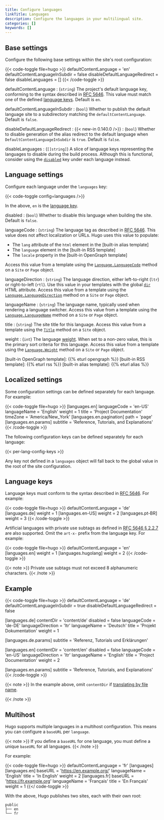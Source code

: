 ```yaml
---
title: Configure languages
linkTitle: Languages
description: Configure the languages in your multilingual site.
categories: []
keywords: []
---
```


## Base settings

Configure the following base settings within the site's root configuration:

{{< code-toggle file=hugo >}}
defaultContentLanguage = 'en'
defaultContentLanguageInSubdir = false
disableDefaultLanguageRedirect = false
disableLanguages = []
{{< /code-toggle >}}

defaultContentLanguage
: (`string`) The project's default language key, conforming to the syntax described in [RFC 5646]. This value must match one of the defined [language keys](#language-keys). Default is `en`.

defaultContentLanguageInSubdir
: (`bool`) Whether to publish the default language site to a subdirectory matching the `defaultContentLanguage`. Default is `false`.

disableDefaultLanguageRedirect
: {{< new-in 0.140.0 />}}
: (`bool`) Whether to disable generation of the alias redirect to the default language when `DefaultContentLanguageInSubdir` is `true`. Default is `false`.

disableLanguages
: (`[]string]`) A slice of language keys representing the languages to disable during the build process. Although this is functional, consider using the [`disabled`](#disabled) key under each language instead.

[RFC 5646]: https://datatracker.ietf.org/doc/html/rfc5646#section-2.1

## Language settings

Configure each language under the `languages` key:

{{< code-toggle config=languages />}}

In the above, `en` is the [language key](#language-keys).

disabled
: (`bool`) Whether to disable this language when building the site. Default is `false`.

languageCode
: (`string`) The language tag as described in [RFC 5646]. This value does not affect localization or URLs. Hugo uses this value to populate:

  - The `lang` attribute of the `html` element in the [built-in alias template]
  - The `language` element in the [built-in RSS template]
  - The `locale` property in the [built-in OpenGraph template]

  Access this value from a template using the [`Language.LanguageCode`] method on a `Site` or `Page` object.

languageDirection
: (`string`) The language direction, either left-to-right (`ltr`) or right-to-left (`rtl`). Use this value in your templates with the global [`dir`] HTML attribute. Access this value from a template using the [`Language.LanguageDirection`] method on a `Site` or `Page` object.

languageName
: (`string`) The language name, typically used when rendering a language switcher. Access this value from a template using the [`Language.LanguageName`] method on a `Site` or `Page` object.

title
: (`string`) The site title for this language. Access this value from a template using the [`Title`] method on a `Site` object.

weight
: (`int`) The language [weight](g). When set to a non-zero value, this is the primary sort criteria for this language. Access this value from a template using the [`Language.Weight`] method on a `Site` or `Page` object.

[`Language.LanguageCode`]: /methods/site/language/#languagecode
[`Language.LanguageDirection`]: /methods/site/language/#languagedirection
[`Language.LanguageName`]: /methods/site/language/#languagename
[`Language.Weight`]: /methods/site/language/#weight
[`Title`]: /methods/site/title/
[`dir`]: https://developer.mozilla.org/en-US/docs/Web/HTML/Global_attributes/dir
[built-in OpenGraph template]: {{% eturl opengraph %}}
[built-in RSS template]: {{% eturl rss %}}
[built-in alias template]: {{% eturl alias %}}

## Localized settings

Some configuration settings can be defined separately for each language. For example:

{{< code-toggle file=hugo >}}
[languages.en]
languageCode = 'en-US'
languageName = 'English'
weight = 1
title = 'Project Documentation'
timeZone = 'America/New_York'
[languages.en.pagination]
path = 'page'
[languages.en.params]
subtitle = 'Reference, Tutorials, and Explanations'
{{< /code-toggle >}}

The following configuration keys can be defined separately for each language:

{{< per-lang-config-keys >}}

Any key not defined in a `languages` object will fall back to the global value in the root of the site configuration.

## Language keys

Language keys must conform to the syntax described in [RFC 5646]. For example:

{{< code-toggle file=hugo >}}
defaultContentLanguage = 'de'
[languages.de]
  weight = 1
[languages.en-US]
  weight = 2
[languages.pt-BR]
  weight = 3
{{< /code-toggle >}}

Artificial languages with private use subtags as defined in [RFC 5646 § 2.2.7] are also supported. Omit the `art-x-` prefix from the language key. For example:

{{< code-toggle file=hugo >}}
defaultContentLanguage = 'en'
[languages.en]
weight = 1
[languages.hugolang]
weight = 2
{{< /code-toggle >}}

{{< note >}}
Private use subtags must not exceed 8 alphanumeric characters.
{{< /note >}}

[RFC 5646 § 2.2.7]: https://datatracker.ietf.org/doc/html/rfc5646#section-2.2.7

## Example

{{< code-toggle file=hugo >}}
defaultContentLanguage = 'de'
defaultContentLanguageInSubdir = true
disableDefaultLanguageRedirect = false

[languages.de]
contentDir = 'content/de'
disabled = false
languageCode = 'de-DE'
languageDirection = 'ltr'
languageName = 'Deutsch'
title = 'Projekt Dokumentation'
weight = 1

[languages.de.params]
subtitle = 'Referenz, Tutorials und Erklärungen'

[languages.en]
contentDir = 'content/en'
disabled = false
languageCode = 'en-US'
languageDirection = 'ltr'
languageName = 'English'
title = 'Project Documentation'
weight = 2

[languages.en.params]
subtitle = 'Reference, Tutorials, and Explanations'
{{< /code-toggle >}}

{{< note >}}
In the example above, omit `contentDir` if [translating by file name].

[translating by file name]: /content-management/multilingual/#translation-by-file-name
{{< /note >}}

## Multihost

Hugo supports multiple languages in a multihost configuration. This means you can configure a `baseURL` per `language`.

{{< note >}}
If you define a `baseURL` for one language, you must define a unique `baseURL` for all languages.
{{< /note >}}

For example:

{{< code-toggle file=hugo >}}
defaultContentLanguage = 'fr'
[languages]
  [languages.en]
    baseURL = 'https://en.example.org/'
    languageName = 'English'
    title = 'In English'
    weight = 2
  [languages.fr]
    baseURL = 'https://fr.example.org'
    languageName = 'Français'
    title = 'En Français'
    weight = 1
{{</ code-toggle >}}

With the above, Hugo publishes two sites, each with their own root:

```text
public
├── en
└── fr
```
